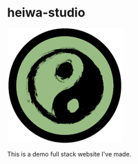# heiwa-studio
![project_icon](https://raw.githubusercontent.com/Eliya-G/heiwa-studio/refs/heads/main/public/repo_logo.png)

This is a demo full stack website I've made.
